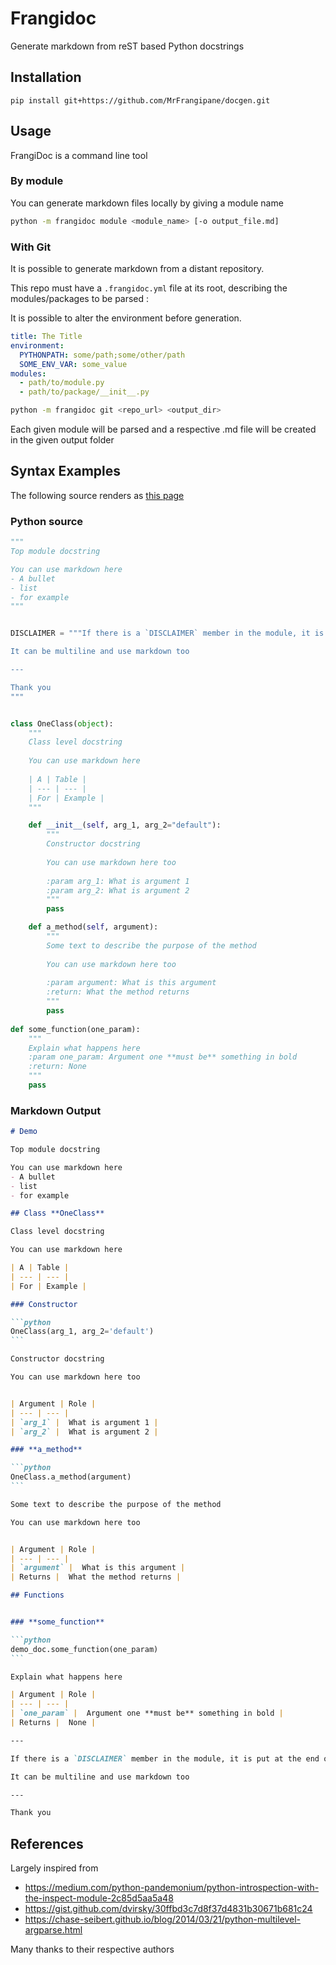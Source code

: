 # Frangidoc

Generate markdown from reST based Python docstrings

## Installation

`pip install git+https://github.com/MrFrangipane/docgen.git`

## Usage

FrangiDoc is a command line tool

### By module

You can generate markdown files locally by giving a module name

```bash
python -m frangidoc module <module_name> [-o output_file.md]
```

### With Git

It is possible to generate markdown from a distant repository.

This repo must have a `.frangidoc.yml` file at its root, describing the modules/packages to be parsed :

It is possible to alter the environment before generation.

```yml
title: The Title
environment:
  PYTHONPATH: some/path;some/other/path
  SOME_ENV_VAR: some_value
modules:
  - path/to/module.py
  - path/to/package/__init__.py
```

```bash
python -m frangidoc git <repo_url> <output_dir>
```

Each given module will be parsed and a respective .md file will be created in the given output folder

## Syntax Examples

The following source renders as [this page](demo-output.md)

### Python source

```python
"""
Top module docstring

You can use markdown here
- A bullet
- list
- for example
"""


DISCLAIMER = """If there is a `DISCLAIMER` member in the module, it is put at the end of the Markdown document

It can be multiline and use markdown too

---

Thank you
"""


class OneClass(object):
    """
    Class level docstring
    
    You can use markdown here
    
    | A | Table |
    | --- | --- |
    | For | Example |
    """

    def __init__(self, arg_1, arg_2="default"):
        """
        Constructor docstring
        
        You can use markdown here too
        
        :param arg_1: What is argument 1
        :param arg_2: What is argument 2
        """
        pass

    def a_method(self, argument):
        """
        Some text to describe the purpose of the method
        
        You can use markdown here too
        
        :param argument: What is this argument 
        :return: What the method returns
        """
        pass
    
def some_function(one_param):
    """
    Explain what happens here 
    :param one_param: Argument one **must be** something in bold
    :return: None
    """
    pass
```

### Markdown Output

````markdown
# Demo

Top module docstring

You can use markdown here
- A bullet
- list
- for example

## Class **OneClass**

Class level docstring

You can use markdown here

| A | Table |
| --- | --- |
| For | Example |

### Constructor

```python
OneClass(arg_1, arg_2='default')
```

Constructor docstring

You can use markdown here too


| Argument | Role |
| --- | --- |
| `arg_1` |  What is argument 1 |
| `arg_2` |  What is argument 2 |

### **a_method**

```python
OneClass.a_method(argument)
```

Some text to describe the purpose of the method

You can use markdown here too


| Argument | Role |
| --- | --- |
| `argument` |  What is this argument |
| Returns |  What the method returns |

## Functions


### **some_function**

```python
demo_doc.some_function(one_param)
```

Explain what happens here

| Argument | Role |
| --- | --- |
| `one_param` |  Argument one **must be** something in bold |
| Returns |  None |

---

If there is a `DISCLAIMER` member in the module, it is put at the end of the Markdown document

It can be multiline and use markdown too

---

Thank you
````

## References

Largely inspired from

- https://medium.com/python-pandemonium/python-introspection-with-the-inspect-module-2c85d5aa5a48
- https://gist.github.com/dvirsky/30ffbd3c7d8f37d4831b30671b681c24
- https://chase-seibert.github.io/blog/2014/03/21/python-multilevel-argparse.html

Many thanks to their respective authors

